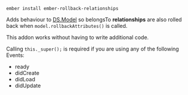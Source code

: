 `ember install ember-rollback-relationships`

Adds behaviour to [DS.Model](http://emberjs.com/api/data/classes/DS.Model.html) so belongsTo **relationships** are also rolled back when `model.rollbackAttributes()` is called.

This addon works without having to write additional code.

Calling `this._super();` is required if you are using any of the following Events:
- ready
- didCreate
- didLoad
- didUpdate
